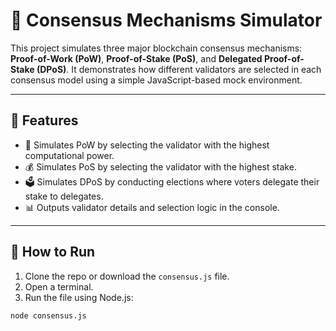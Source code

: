 # 🧠 Consensus Mechanisms Simulator

This project simulates three major blockchain consensus mechanisms: **Proof-of-Work (PoW)**, **Proof-of-Stake (PoS)**, and **Delegated Proof-of-Stake (DPoS)**. It demonstrates how different validators are selected in each consensus model using a simple JavaScript-based mock environment.

---

## 📌 Features

- 🧮 Simulates PoW by selecting the validator with the highest computational power.
- 💰 Simulates PoS by selecting the validator with the highest stake.
- 🗳️ Simulates DPoS by conducting elections where voters delegate their stake to delegates.
- 📊 Outputs validator details and selection logic in the console.

---

## 🚀 How to Run

1. Clone the repo or download the `consensus.js` file.
2. Open a terminal.
3. Run the file using Node.js:

```bash
node consensus.js

